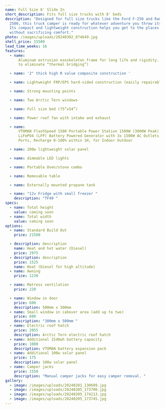 ```yaml
---
name: Full Size 8' Slide In
short_description: Fits full size trucks with 8' beds
description: "Designed for full size trucks like the Ford F-250 and Ram
  2500, this truck camper is ready for whatever adventure you throw its way.
  Its compact and lightweight construction helps you get to the places you love
  without sacrificing comfort."
photo: /images/uploads/20240302_074649.jpg
shell_price: 15500
lead_time_weeks: 16
features:
  - name:
      Aluminum extrusion exoskeleton frame for long life and rigidity. (2 pieces
      to eliminate “thermal bridging”)

  - name: '2" thick high R value composite construction '

  - name: Lightweight FRP/EPS hard-sided construction (easily repairable fiberglass!)

  - name: Strong mounting points

  - name: Two Arctic Tern windows

  - name: Full size bed (75”x54”)

  - name: Power roof fan with intake and exhaust

  - name:
      VTOMAN FlashSpeed 1500 Portable Power Station 1500W (3000W Peak), 1548Wh
      LiFePO4 (LFP) Battery Powered Generator with 3x 1500W AC Outlets, 6x USB
      Ports, Recharge 0-100% within 1H, for Indoor Outdoor

  - name: 200w lightweight solar panel

  - name: dimmable LED lights

  - name: Portable Oven/stove combo

  - name: Removable table

  - name: Externally mounted propane tank

  - name: "12v Fridge with small freezer "
    description: "TF49 "
specs:
  - name: Total height
    value: coming soon
  - name: Total width
    value: coming soon
options:
  - name: Standard Build Out
    price: 21500

  - description: description
    name: Heat and hot water (Diesel)
    price: 2975
  - description: description
    price: 1525
    name: Heat (Diesel for high altitude)
  - name: Awning
    price: 1230

  - name: Matress ventilation
    price: 220

  - name: Window in door
    price: 600
    description: 500mm x 300mm
  - name: Small window in cabover area (add up to two)
    price: 600
    description: "300mm x 500mm "
  - name: Electric roof hatch
    price: 2055
    description: Arctic Tern electric roof hatch
  - name: Additional 1548wh battery capacity
    price: 1000
    description: VTOMAN battery expansion pack
  - name: Additional 100w solar panel
    price: 175
    description: 100w solar panel
  - name: Camper jacks
    price: 1550
    description: "Manual camper jacks for easy camper removal. "
gallery:
  - image: /images/uploads/20240201_130609.jpg
  - image: /images/uploads/20240205_173700.jpg
  - image: /images/uploads/20240205_174213.jpg
  - image: /images/uploads/20240205_173745.jpg
---
```

